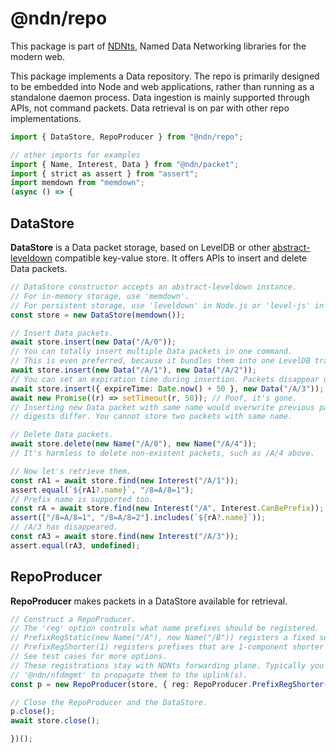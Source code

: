 # @ndn/repo

This package is part of [NDNts](https://yoursunny.com/p/NDNts/), Named Data Networking libraries for the modern web.

This package implements a Data repository.
The repo is primarily designed to be embedded into Node and web applications, rather than running as a standalone daemon process.
Data ingestion is mainly supported through APIs, not command packets.
Data retrieval is on par with other repo implementations.

```ts
import { DataStore, RepoProducer } from "@ndn/repo";

// other imports for examples
import { Name, Interest, Data } from "@ndn/packet";
import { strict as assert } from "assert";
import memdown from "memdown";
(async () => {
```

## DataStore

**DataStore** is a Data packet storage, based on LevelDB or other [abstract-leveldown](https://www.npmjs.com/package/abstract-leveldown) compatible key-value store.
It offers APIs to insert and delete Data packets.

```ts
// DataStore constructor accepts an abstract-leveldown instance.
// For in-memory storage, use 'memdown'.
// For persistent storage, use 'leveldown' in Node.js or 'level-js' in browsers.
const store = new DataStore(memdown());

// Insert Data packets.
await store.insert(new Data("/A/0"));
// You can totally insert multiple Data packets in one command.
// This is even preferred, because it bundles them into one LevelDB transaction and runs faster.
await store.insert(new Data("/A/1"), new Data("/A/2"));
// You can set an expiration time during insertion. Packets disappear upon expiration.
await store.insert({ expireTime: Date.now() + 50 }, new Data("/A/3"));
await new Promise((r) => setTimeout(r, 50)); // Poof, it's gone.
// Inserting new Data packet with same name would overwrite previous packet, even if their implicit
// digests differ. You cannot store two packets with same name.

// Delete Data packets.
await store.delete(new Name("/A/0"), new Name("/A/4"));
// It's harmless to delete non-existent packets, such as /A/4 above.

// Now let's retrieve them.
const rA1 = await store.find(new Interest("/A/1"));
assert.equal(`${rA1?.name}`, "/8=A/8=1");
// Prefix name is supported too.
const rA = await store.find(new Interest("/A", Interest.CanBePrefix));
assert(["/8=A/8=1", "/8=A/8=2"].includes(`${rA?.name}`));
// /A/3 has disappeared.
const rA3 = await store.find(new Interest("/A/3"));
assert.equal(rA3, undefined);
```

## RepoProducer

**RepoProducer** makes packets in a DataStore available for retrieval.

```ts
// Construct a RepoProducer.
// The 'reg' option controls what name prefixes should be registered.
// PrefixRegStatic(new Name("/A"), new Name("/B")) registers a fixed set of prefixes.
// PrefixRegShorter(1) registers prefixes that are 1-component shorter than each Data name.
// See test cases for more options.
// These registrations stay with NDNts forwarding plane. Typically you'll want a package such as
// '@ndn/nfdmgmt' to propagate them to the uplink(s).
const p = new RepoProducer(store, { reg: RepoProducer.PrefixRegShorter(1) });

// Close the RepoProducer and the DataStore.
p.close();
await store.close();
```

```ts
})();
```
